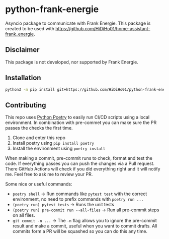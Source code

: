 # python-frank-energie

Asyncio package to communicate with Frank Energie. This package is created to be used with https://github.com/HiDiHo01/home-assistant-frank_energie.

## Disclaimer

This package is not developed, nor supported by Frank Energie.

## Installation
```bash
python3 -m pip install git+https://github.com/HiDiHo01/python-frank-energie.git@v2024.11.10
```

## Contributing
This repo uses [Python Poetry](https://python-poetry.org) to easily run CI/CD scripts using a local environment. In combination with pre-commet you can make sure the PR passes the checks the first time.

1. Clone and enter this repo
1. Install poetry using `pip install poetry`
1. Install the environment using `poetry install`

When making a commit, pre-commit runs to check, format and test the code. If everything passes you can push the changes via a Pull request. There GitHub Actions will check if you did everything right and it will notify me. Feel free to ask me to review your PR.

Some nice or useful commands:
- `poetry shell` -> Run commands like `pytest test` with the correct environment, no need to prefix commands with `poetry run ...`
- `(poetry run) pytest tests` -> Runs the unit tests
- `(poetry run) pre-commit run --all-files` -> Run all pre-commit steps on all files.
- `git commit -n ...` -> The `-n` flag allows you to ignore the pre-commit result and make a commit, useful when you want to commit drafts. All commits form a PR will be squashed so you can do this any time.
